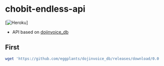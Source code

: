 # chobit-endless-api

[![Heroku](https://heroku-badge.herokuapp.com/?app=dojinvoice-api)]

- API based on [dojinvoice_db](https://github.com/eggplants/dojinvoice_db)

## First

```bash
wget 'https://github.com/eggplants/dojinvoice_db/releases/download/0.0.3/dojinvoice.db'
```
